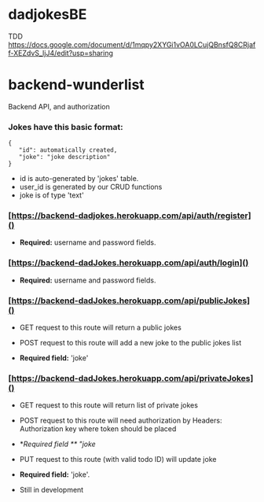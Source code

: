 # dadjokesBE
TDD https://docs.google.com/document/d/1mqpy2XYGi1vOA0LCujQBnsfQ8CRjaff-XEZdvS_ljJ4/edit?usp=sharing 

# backend-wunderlist
Backend API, and authorization

### Jokes have this basic format:
    
    {
       "id": automatically created,
       "joke": "joke description"
    }

* id is auto-generated by 'jokes' table.
* user_id is generated by our CRUD functions
* joke is of type 'text'


### [https://backend-dadjokes.herokuapp.com/api/auth/register]()

* **Required:** username and password fields.

### [https://backend-dadJokes.herokuapp.com/api/auth/login]()

* **Required:** username and password fields.

### [https://backend-dadJokes.herokuapp.com/api/publicJokes]()

* GET request to this route will return a public jokes

* POST request to this route will add a new joke to the public jokes list
* **Required field:** 'joke'

### [https://backend-dadJokes.herokuapp.com/api/privateJokes]()

* GET request to this route will return list of private jokes

* POST request to this route will need authorization by Headers: Authorization key where token should be placed
* **Required field ** "joke*

* PUT request to this route (with valid todo ID) will update joke
* **Required field:** 'joke'.
* Still in development

